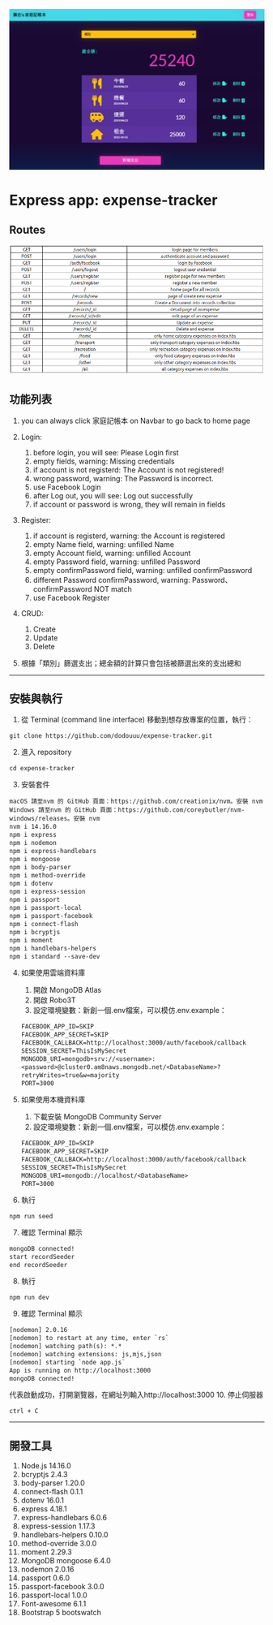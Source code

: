 ![cover](https://raw.githubusercontent.com/dodouuu/pictures/main/A3Q1.png)
# Express app: expense-tracker

## Routes
![Routes](https://raw.githubusercontent.com/dodouuu/pictures/main/A3Q1_Routes.png)

## 功能列表
1. you can always click 家庭記帳本 on Navbar to go back to home page

2. Login:
	1. before login, you will see: Please Login first
	2. empty fields, warning: Missing credentials
	3. if account is not registerd: The Account is not registered!
	4. wrong password, warning: The Password is incorrect.
	5. use Facebook Login
	6. after Log out, you will see: Log out successfully
	7. if account or password is wrong, they will remain in fields

3. Register:
	1. if account is registerd, warning: the Account is registered
	2. empty Name field, warning: unfilled Name
	3. empty Account field, warning: unfilled Account
	4. empty Password field, warning: unfilled Password
	5. empty confirmPassword field, warning: unfilled confirmPassword
	6. different Password confirmPassword, warning: Password、confirmPassword NOT match
	7. use Facebook Register

4. CRUD:
	1. Create
	2. Update
	3. Delete

5. 根據「類別」篩選支出；總金額的計算只會包括被篩選出來的支出總和

---
## 安裝與執行
1. 從 Terminal (command line interface) 移動到想存放專案的位置，執行：
```
git clone https://github.com/dodouuu/expense-tracker.git
```
2. 進入 repository 
```
cd expense-tracker
```
3. 安裝套件
```
macOS 請至nvm 的 GitHub 頁面：https://github.com/creationix/nvm。安裝 nvm
Windows 請至nvm 的 GitHub 頁面：https://github.com/coreybutler/nvm-windows/releases。安裝 nvm
nvm i 14.16.0
npm i express
npm i nodemon
npm i express-handlebars
npm i mongoose
npm i body-parser
npm i method-override
npm i dotenv
npm i express-session
npm i passport
npm i passport-local
npm i passport-facebook
npm i connect-flash
npm i bcryptjs
npm i moment
npm i handlebars-helpers
npm i standard --save-dev
```
4. 如果使用雲端資料庫
	1. 開啟 MongoDB Atlas
	2. 開啟 Robo3T 
	3. 設定環境變數：新創一個.env檔案，可以模仿.env.example：
    ```
    FACEBOOK_APP_ID=SKIP
	FACEBOOK_APP_SECRET=SKIP
	FACEBOOK_CALLBACK=http://localhost:3000/auth/facebook/callback
	SESSION_SECRET=ThisIsMySecret
	MONGODB_URI=mongodb+srv://<username>:<password>@cluster0.am8naws.mongodb.net/<DatabaseName>?retryWrites=true&w=majority
	PORT=3000
    ```
5. 如果使用本機資料庫
	1. 下載安裝 MongoDB Community Server
	2. 設定環境變數：新創一個.env檔案，可以模仿.env.example：
    ```
    FACEBOOK_APP_ID=SKIP
	FACEBOOK_APP_SECRET=SKIP
	FACEBOOK_CALLBACK=http://localhost:3000/auth/facebook/callback
	SESSION_SECRET=ThisIsMySecret
	MONGODB_URI=mongodb://localhost/<DatabaseName>
	PORT=3000
    ```

6. 執行
```
npm run seed
```
7. 確認 Terminal 顯示
```
mongoDB connected!
start recordSeeder
end recordSeeder
```
8. 執行
```
npm run dev
```
9. 確認 Terminal 顯示
```
[nodemon] 2.0.16
[nodemon] to restart at any time, enter `rs`
[nodemon] watching path(s): *.*
[nodemon] watching extensions: js,mjs,json
[nodemon] starting `node app.js`
App is running on http://localhost:3000
mongoDB connected!
```
代表啟動成功，打開瀏覽器，在網址列輸入http://localhost:3000
10. 停止伺服器
```
ctrl + C
```

---
## 開發工具
1. Node.js 14.16.0
2. bcryptjs 2.4.3
3. body-parser 1.20.0
4. connect-flash 0.1.1
5. dotenv 16.0.1
6. express 4.18.1
7. express-handlebars 6.0.6
8. express-session 1.17.3
9. handlebars-helpers 0.10.0
10. method-override 3.0.0
11. moment 2.29.3
12. MongoDB mongoose 6.4.0
13. nodemon 2.0.16
14. passport 0.6.0
15. passport-facebook 3.0.0
16. passport-local 1.0.0
17. Font-awesome 6.1.1
18. Bootstrap 5 bootswatch
